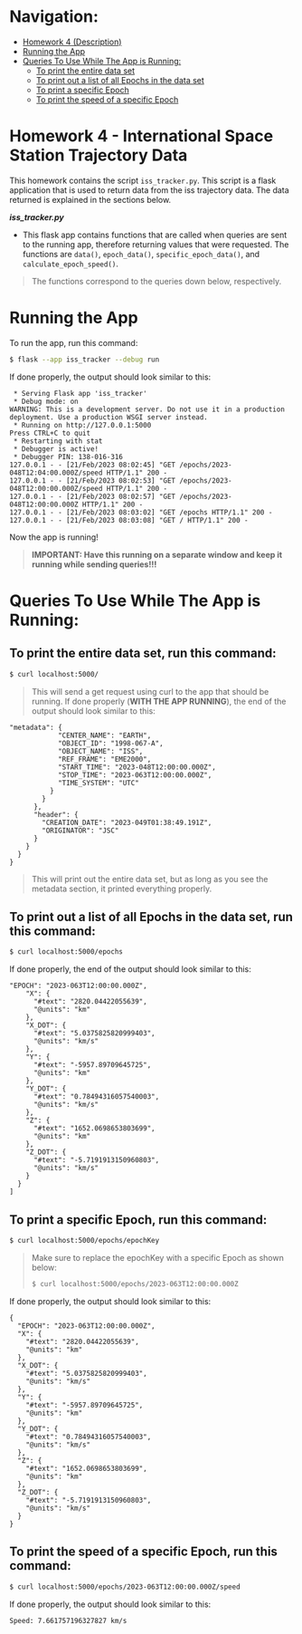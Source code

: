 # Navigation:
- [Homework 4 (Description)](https://github.com/jaeestee/homeworkcoe332/tree/main/homework04#homework-4---international-space-station-trajectory-data)
- [Running the App](https://github.com/jaeestee/homeworkcoe332/tree/main/homework04#running-the-app)
- [Queries To Use While The App is Running:](https://github.com/jaeestee/homeworkcoe332/tree/main/homework04#queries-to-use-while-the-app-is-running)
  - [To print the entire data set](https://github.com/jaeestee/homeworkcoe332/tree/main/homework04#to-print-the-entire-data-set-run-this-command)
  - [To print out a list of all Epochs in the data set](https://github.com/jaeestee/homeworkcoe332/tree/main/homework04#to-print-out-a-list-of-all-epochs-in-the-data-set-run-this-command)
  - [To print a specific Epoch](https://github.com/jaeestee/homeworkcoe332/tree/main/homework04#to-print-a-specific-epoch-run-this-command)
  - [To print the speed of a specific Epoch](https://github.com/jaeestee/homeworkcoe332/tree/main/homework04#to-print-the-speed-of-a-specific-epoch-run-this-command)
# Homework 4 - International Space Station Trajectory Data
This homework contains the script ``iss_tracker.py``. This script is a flask application that is used to return data from the iss trajectory data. The data returned is explained in the sections below.

***iss_tracker.py***
- This flask app contains functions that are called when queries are sent to the running app, therefore returning values that were requested. The functions are ``data()``, ``epoch_data()``, ``specific_epoch_data()``, and ``calculate_epoch_speed()``.
> The functions correspond to the queries down below, respectively.

# Running the App
To run the app, run this command:
```bash
$ flask --app iss_tracker --debug run
```
If done properly, the output should look similar to this:
```
 * Serving Flask app 'iss_tracker'
 * Debug mode: on
WARNING: This is a development server. Do not use it in a production deployment. Use a production WSGI server instead.
 * Running on http://127.0.0.1:5000
Press CTRL+C to quit
 * Restarting with stat
 * Debugger is active!
 * Debugger PIN: 138-016-316
127.0.0.1 - - [21/Feb/2023 08:02:45] "GET /epochs/2023-048T12:04:00.000Z/speed HTTP/1.1" 200 -
127.0.0.1 - - [21/Feb/2023 08:02:53] "GET /epochs/2023-048T12:00:00.000Z/speed HTTP/1.1" 200 -
127.0.0.1 - - [21/Feb/2023 08:02:57] "GET /epochs/2023-048T12:00:00.000Z HTTP/1.1" 200 -
127.0.0.1 - - [21/Feb/2023 08:03:02] "GET /epochs HTTP/1.1" 200 -
127.0.0.1 - - [21/Feb/2023 08:03:08] "GET / HTTP/1.1" 200 -
```
Now the app is running!
> **IMPORTANT: Have this running on a separate window and keep it running while sending queries!!!**

# Queries To Use While The App is Running:
## To print the entire data set, run this command:
```bash
$ curl localhost:5000/
```
> This will send a get request using curl to the app that should be running.
If done properly (**WITH THE APP RUNNING**), the end of the output should look similar to this:
```
"metadata": {
            "CENTER_NAME": "EARTH",
            "OBJECT_ID": "1998-067-A",
            "OBJECT_NAME": "ISS",
            "REF_FRAME": "EME2000",
            "START_TIME": "2023-048T12:00:00.000Z",
            "STOP_TIME": "2023-063T12:00:00.000Z",
            "TIME_SYSTEM": "UTC"
          }
        }
      },
      "header": {
        "CREATION_DATE": "2023-049T01:38:49.191Z",
        "ORIGINATOR": "JSC"
      }
    }
  }
}
```
> This will print out the entire data set, but as long as you see the metadata section, it printed everything properly.

## To print out a list of all Epochs in the data set, run this command:
```bash
$ curl localhost:5000/epochs
```
If done properly, the end of the output should look similar to this:
```
"EPOCH": "2023-063T12:00:00.000Z",
    "X": {
      "#text": "2820.04422055639",
      "@units": "km"
    },
    "X_DOT": {
      "#text": "5.0375825820999403",
      "@units": "km/s"
    },
    "Y": {
      "#text": "-5957.89709645725",
      "@units": "km"
    },
    "Y_DOT": {
      "#text": "0.78494316057540003",
      "@units": "km/s"
    },
    "Z": {
      "#text": "1652.0698653803699",
      "@units": "km"
    },
    "Z_DOT": {
      "#text": "-5.7191913150960803",
      "@units": "km/s"
    }
  }
]
```

## To print a specific Epoch, run this command:
```bash
$ curl localhost:5000/epochs/epochKey
```
> Make sure to replace the epochKey with a specific Epoch as shown below:
> ```bash
> $ curl localhost:5000/epochs/2023-063T12:00:00.000Z
> ```
If done properly, the output should look similar to this:
```
{
  "EPOCH": "2023-063T12:00:00.000Z",
  "X": {
    "#text": "2820.04422055639",
    "@units": "km"
  },
  "X_DOT": {
    "#text": "5.0375825820999403",
    "@units": "km/s"
  },
  "Y": {
    "#text": "-5957.89709645725",
    "@units": "km"
  },
  "Y_DOT": {
    "#text": "0.78494316057540003",
    "@units": "km/s"
  },
  "Z": {
    "#text": "1652.0698653803699",
    "@units": "km"
  },
  "Z_DOT": {
    "#text": "-5.7191913150960803",
    "@units": "km/s"
  }
}
```

## To print the speed of a specific Epoch, run this command:
```bash
$ curl localhost:5000/epochs/2023-063T12:00:00.000Z/speed
```
If done properly, the output should look similar to this:
```
Speed: 7.661757196327827 km/s
```
